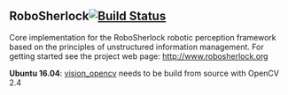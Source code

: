 RoboSherlock[![Build Status](https://travis-ci.org/RoboSherlock/robosherlock.svg)](https://travis-ci.org/RoboSherlock/robosherlock)
------------

Core implementation for the RoboSherlock robotic perception framework based on the principles of unstructured information management.
For getting started see the project web page:  http://www.robosherlock.org

**Ubuntu 16.04**: [vision_opencv](https://github.com/ros-perception/vision_opencv) needs to be build from source with OpenCV 2.4
